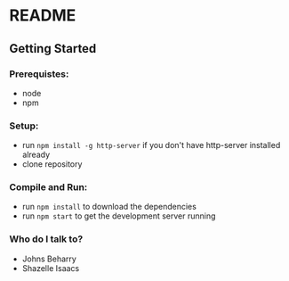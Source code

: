# README #



## Getting Started

### Prerequistes:

- node
- npm



### Setup: 

- run `npm install -g http-server` if you don't have http-server installed already
- clone repository

### Compile and Run:

- run `npm install` to download the dependencies
- run `npm start` to get the development server running


### Who do I talk to?

- Johns Beharry
- Shazelle Isaacs